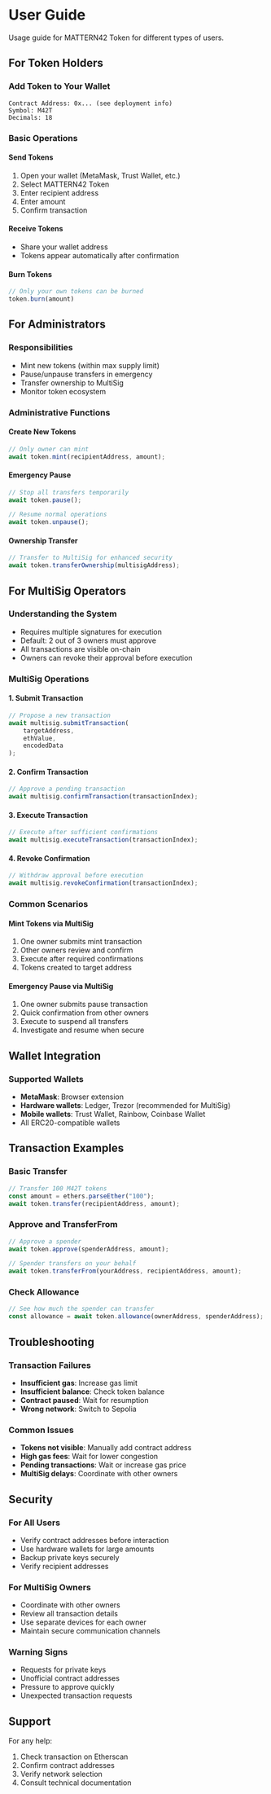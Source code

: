 # User Guide

Usage guide for MATTERN42 Token for different types of users.

## For Token Holders

### Add Token to Your Wallet

```
Contract Address: 0x... (see deployment info)
Symbol: M42T
Decimals: 18
```

### Basic Operations

#### Send Tokens

1. Open your wallet (MetaMask, Trust Wallet, etc.)
2. Select MATTERN42 Token
3. Enter recipient address
4. Enter amount
5. Confirm transaction

#### Receive Tokens

- Share your wallet address
- Tokens appear automatically after confirmation

#### Burn Tokens

```javascript
// Only your own tokens can be burned
token.burn(amount)
```

## For Administrators

### Responsibilities

- Mint new tokens (within max supply limit)
- Pause/unpause transfers in emergency
- Transfer ownership to MultiSig
- Monitor token ecosystem

### Administrative Functions

#### Create New Tokens

```javascript
// Only owner can mint
await token.mint(recipientAddress, amount);
```

#### Emergency Pause

```javascript
// Stop all transfers temporarily
await token.pause();

// Resume normal operations
await token.unpause();
```

#### Ownership Transfer

```javascript
// Transfer to MultiSig for enhanced security
await token.transferOwnership(multisigAddress);
```

## For MultiSig Operators

### Understanding the System

- Requires multiple signatures for execution
- Default: 2 out of 3 owners must approve
- All transactions are visible on-chain
- Owners can revoke their approval before execution

### MultiSig Operations

#### 1. Submit Transaction

```javascript
// Propose a new transaction
await multisig.submitTransaction(
    targetAddress,
    ethValue,
    encodedData
);
```

#### 2. Confirm Transaction

```javascript
// Approve a pending transaction
await multisig.confirmTransaction(transactionIndex);
```

#### 3. Execute Transaction

```javascript
// Execute after sufficient confirmations
await multisig.executeTransaction(transactionIndex);
```

#### 4. Revoke Confirmation

```javascript
// Withdraw approval before execution
await multisig.revokeConfirmation(transactionIndex);
```

### Common Scenarios

#### Mint Tokens via MultiSig

1. One owner submits mint transaction
2. Other owners review and confirm
3. Execute after required confirmations
4. Tokens created to target address

#### Emergency Pause via MultiSig

1. One owner submits pause transaction
2. Quick confirmation from other owners
3. Execute to suspend all transfers
4. Investigate and resume when secure

## Wallet Integration

### Supported Wallets

- **MetaMask**: Browser extension
- **Hardware wallets**: Ledger, Trezor (recommended for MultiSig)
- **Mobile wallets**: Trust Wallet, Rainbow, Coinbase Wallet
- All ERC20-compatible wallets

## Transaction Examples

### Basic Transfer

```javascript
// Transfer 100 M42T tokens
const amount = ethers.parseEther("100");
await token.transfer(recipientAddress, amount);
```

### Approve and TransferFrom

```javascript
// Approve a spender
await token.approve(spenderAddress, amount);

// Spender transfers on your behalf
await token.transferFrom(yourAddress, recipientAddress, amount);
```

### Check Allowance

```javascript
// See how much the spender can transfer
const allowance = await token.allowance(ownerAddress, spenderAddress);
```

## Troubleshooting

### Transaction Failures

- **Insufficient gas**: Increase gas limit
- **Insufficient balance**: Check token balance
- **Contract paused**: Wait for resumption
- **Wrong network**: Switch to Sepolia

### Common Issues

- **Tokens not visible**: Manually add contract address
- **High gas fees**: Wait for lower congestion
- **Pending transactions**: Wait or increase gas price
- **MultiSig delays**: Coordinate with other owners

## Security

### For All Users

- Verify contract addresses before interaction
- Use hardware wallets for large amounts
- Backup private keys securely
- Verify recipient addresses

### For MultiSig Owners

- Coordinate with other owners
- Review all transaction details
- Use separate devices for each owner
- Maintain secure communication channels

### Warning Signs

- Requests for private keys
- Unofficial contract addresses
- Pressure to approve quickly
- Unexpected transaction requests

## Support

For any help:

1. Check transaction on Etherscan
2. Confirm contract addresses
3. Verify network selection
4. Consult technical documentation
